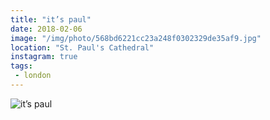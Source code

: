 ```yaml
---
title: "it’s paul"
date: 2018-02-06
image: "/img/photo/568bd6221cc23a248f0302329de35af9.jpg"
location: "St. Paul's Cathedral"
instagram: true
tags:
 - london
---
```


![it’s paul](/img/photo/568bd6221cc23a248f0302329de35af9.jpg)
